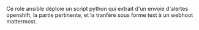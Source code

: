 Ce role ansible déploie un script python qui extrait d'un envoie d'alertes openshift, la partie pertinente, et la tranfère sous forme text à un webhoot mattermost.


